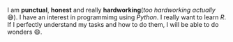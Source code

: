 I am __punctual__, __honest__ and really __hardworking__(_too hardworking actually_ 😅).
I have an interest in programmimg using _Python_.
I really want to learn _R_.
If I perfectly understand my tasks and how to do them, I will be able to do wonders 😄.
